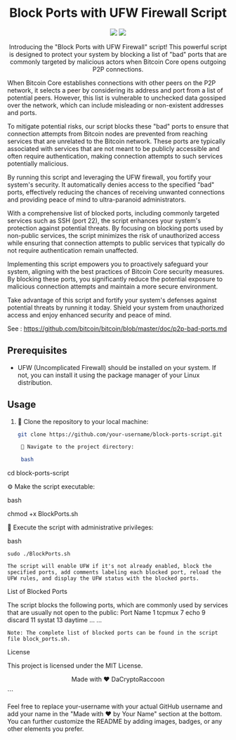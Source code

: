 <h1 align="center">
  Block Ports with UFW Firewall Script
</h1>

<p align="center">
  <img src="https://img.shields.io/github/license/your-username/block-ports-script">
  <img src="https://img.shields.io/github/languages/top/your-username/block-ports-script">
</p>

<p align="center">
Introducing the "Block Ports with UFW Firewall" script! This powerful script is designed to protect your system by blocking a list of "bad" ports that are commonly targeted by malicious actors when Bitcoin Core opens outgoing P2P connections.

When Bitcoin Core establishes connections with other peers on the P2P network, it selects a peer by considering its address and port from a list of potential peers. However, this list is vulnerable to unchecked data gossiped over the network, which can include misleading or non-existent addresses and ports.

To mitigate potential risks, our script blocks these "bad" ports to ensure that connection attempts from Bitcoin nodes are prevented from reaching services that are unrelated to the Bitcoin network. These ports are typically associated with services that are not meant to be publicly accessible and often require authentication, making connection attempts to such services potentially malicious.

By running this script and leveraging the UFW firewall, you fortify your system's security. It automatically denies access to the specified "bad" ports, effectively reducing the chances of receiving unwanted connections and providing peace of mind to ultra-paranoid administrators.

With a comprehensive list of blocked ports, including commonly targeted services such as SSH (port 22), the script enhances your system's protection against potential threats. By focusing on blocking ports used by non-public services, the script minimizes the risk of unauthorized access while ensuring that connection attempts to public services that typically do not require authentication remain unaffected.

Implementing this script empowers you to proactively safeguard your system, aligning with the best practices of Bitcoin Core security measures. By blocking these ports, you significantly reduce the potential exposure to malicious connection attempts and maintain a more secure environment.

Take advantage of this script and fortify your system's defenses against potential threats by running it today. Shield your system from unauthorized access and enjoy enhanced security and peace of mind.

See : https://github.com/bitcoin/bitcoin/blob/master/doc/p2p-bad-ports.md

</p>

## Prerequisites

- UFW (Uncomplicated Firewall) should be installed on your system. If not, you can install it using the package manager of your Linux distribution.

## Usage

1. 🚀 Clone the repository to your local machine:

   ```bash
   git clone https://github.com/your-username/block-ports-script.git

    📂 Navigate to the project directory:

    bash

cd block-ports-script

⚙️ Make the script executable:

bash

chmod +x BlockPorts.sh

🚦 Execute the script with administrative privileges:

bash

    sudo ./BlockPorts.sh

    The script will enable UFW if it's not already enabled, block the specified ports, add comments labeling each blocked port, reload the UFW rules, and display the UFW status with the blocked ports.

List of Blocked Ports

The script blocks the following ports, which are commonly used by services that are usually not open to the public:
Port	Name
1	tcpmux
7	echo
9	discard
11	systat
13	daytime
...	...

    Note: The complete list of blocked ports can be found in the script file block_ports.sh.

License

This project is licensed under the MIT License.
<p align="center">
  Made with ❤️ DaCryptoRaccoon
</p>
```

Feel free to replace your-username with your actual GitHub username and add your name in the "Made with ❤️ by Your Name" section at the bottom. You can further customize the README by adding images, badges, or any other elements you prefer.
